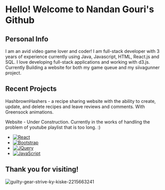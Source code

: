 
# Hello! Welcome to Nandan Gouri's Github
## Personal Info

I am an avid video game lover and coder! I am full-stack developer with 3 years of experience currently using Java, Javascript, HTML, React.js and SQL. I love developing full-stack applications and working with d3.js. Currently Building a website for both my game queue and my siivagunner project.

## Recent Projects 
HashbrownHashers - a recipe sharing website with the ability to create, update, and delete recipes and leave reviews and comments. With Greensock animations.

Website - Under Construction. Currently in the works of handling the problem of youtube playlist that is too long. :)


* [![React][React.js]][React-url]
* [![Bootstrap][Bootstrap.com]][Bootstrap-url]
* [![JQuery][JQuery.com]][JQuery-url]
* [![JavaScript][JavaScript.com]][JavaScript-url]




## Thank you for visiting! 
![guilty-gear-strive-ky-kiske-2215663241](https://github.com/user-attachments/assets/bb37b4bf-f2e3-48b0-b5f4-15c089e296e1)



[React.js]: https://img.shields.io/badge/React-20232A?style=for-the-badge&logo=react&logoColor=61DAFB
[React-url]: https://reactjs.org/
[Bootstrap.com]: https://img.shields.io/badge/Bootstrap-563D7C?style=for-the-badge&logo=bootstrap&logoColor=white
[Bootstrap-url]: https://getbootstrap.com
[JQuery.com]: https://img.shields.io/badge/jQuery-0769AD?style=for-the-badge&logo=jquery&logoColor=white
[JQuery-url]: https://jquery.com 
[JavaScript.com]: https://img.shields.io/badge/JavaScript-grey?style=for-the-badge&logo=javascript
[JavaScript-url]: https://JavaScript.com 
